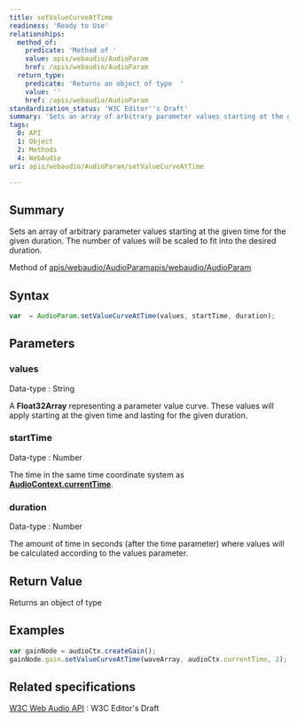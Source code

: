 ```yaml
---
title: setValueCurveAtTime
readiness: 'Ready to Use'
relationships:
  method_of:
    predicate: 'Method of '
    value: apis/webaudio/AudioParam
    href: /apis/webaudio/AudioParam
  return_type:
    predicate: 'Returns an object of type  '
    value: ''
    href: /apis/webaudio/AudioParam
standardization_status: 'W3C Editor''s Draft'
summary: 'Sets an array of arbitrary parameter values starting at the given time for the given duration. The number of values will be scaled to fit into the desired duration.'
tags:
  0: API
  1: Object
  2: Methods
  4: WebAudio
uri: apis/webaudio/AudioParam/setValueCurveAtTime

---
```

## <span>Summary</span>

Sets an array of arbitrary parameter values starting at the given time for the given duration. The number of values will be scaled to fit into the desired duration.

Method of [apis/webaudio/AudioParam](/apis/webaudio/AudioParam)[apis/webaudio/AudioParam](/apis/webaudio/AudioParam)

## <span>Syntax</span>

``` js
var  = AudioParam.setValueCurveAtTime(values, startTime, duration);
```

## <span>Parameters</span>

### <span>values</span>

 Data-type
:   String

 A **Float32Array** representing a parameter value curve. These values will apply starting at the given time and lasting for the given duration.

### <span>startTime</span>

 Data-type
:   Number

 The time in the same time coordinate system as [**AudioContext.currentTime**](/apis/webaudio/AudioContext/currentTime).

### <span>duration</span>

 Data-type
:   Number

 The amount of time in seconds (after the time parameter) where values will be calculated according to the values parameter.

## <span>Return Value</span>

Returns an object of type<span></span>

## <span>Examples</span>

``` js
var gainNode = audioCtx.createGain();
gainNode.gain.setValueCurveAtTime(waveArray, audioCtx.currentTime, 2); //'gain' is the AudioParam
```

## <span>Related specifications</span>

[W3C Web Audio API](http://webaudio.github.io/web-audio-api/)
:   W3C Editor's Draft
